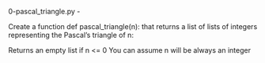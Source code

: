 0-pascal_triangle.py -

Create a function def pascal_triangle(n): that returns a list of lists of integers representing the Pascal’s triangle of n:

Returns an empty list if n <= 0
You can assume n will be always an integer
